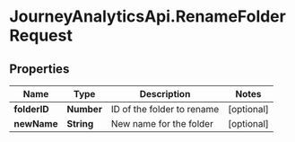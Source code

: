 # JourneyAnalyticsApi.RenameFolderRequest

## Properties

Name | Type | Description | Notes
------------ | ------------- | ------------- | -------------
**folderID** | **Number** | ID of the folder to rename | [optional] 
**newName** | **String** | New name for the folder | [optional] 



